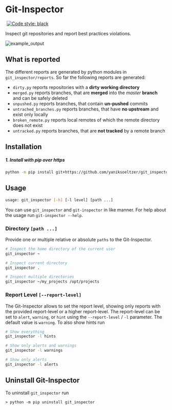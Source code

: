 # Git-Inspector

[![<yaniksoeltzer>](https://circleci.com/gh/yaniksoeltzer/git_inspector.svg?style=shield)](https://circleci.com/gh/yaniksoeltzer/git_inspector)
[![Code style: black](https://img.shields.io/badge/code%20style-black-000000.svg)](https://github.com/psf/black)

Inspect git repositories and report best practices violations.

![example_output](documentation/output.gif)

## What is reported
The different reports are generated by python modules in `git_inspector/reports`.
So far the following reports are generated:
* `dirty.py` reports repositories with a **dirty working directory**
* `merged.py` reports branches, that are **merged** into the *master* **branch** and can be safely deleted
* `unpushed.py` reports branches, that contain **un-pushed** commits
* `untrached_branches.py` reports branches, that have **no upstream** and exist only locally
* `broken_remote.py` reports local remotes of which the remote directory does not exist  
* `untracked.py` reports branches, that are **not tracked** by a remote branch

## Installation

##### 1. Install with pip over https
```bash
python -m pip install git+https://github.com/yaniksoeltzer/git_inspector
```



## Usage
```bash
usage: git_inspector [-h] [-l level] [path ...]
```

You can use `git_inspector` and `git-inspector` in like manner.
For help about the usage run `git-inspector --help`.

### Directory `[path ...]`

Provide one or multiple relative or absolute `paths` to the Git-Inspector.
```bash
# Inspect the home directory of the current user
git_inspector ~

# Inspect current directory
git_inspector .

# Inspect multiple directories
git_inspector ~/my_projects /opt/projects
```



### Report Level `[--report-level]`
The Git-Inspector allows to set the report level, showing only reports with the provided report-level or 
a higher report-level. The report-level can be set to `alert`, `warning`, or `hint` using the `--report-level` / `-l` parameter.
The default value is `warning`.
To also show hints run 
```bash
# Show everything
git_inspector -l hints

# Show only alerts and warnings
git_inspector -l warnings

# Show only alerts
git_inspector -l alerts
```


## Uninstall Git-Inspector
To uninstall `git_inspector` run 
```
> python -m pip uninstall git_inspector
```
